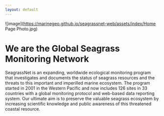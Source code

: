```yaml
---
layout: default
---	
```

![image](https://marinegeo.github.io/seagrassnet-web/assets/index/Home Page Photo.jpg)

# We are the Global Seagrass Monitoring Network

SeagrassNet is an expanding, worldwide ecological monitoring program that investigates and documents the status of seagrass resources and the threats to this important and imperilled marine ecosystem. The program started in 2001 in the Western Pacific and now includes 126 sites in 33 countries with a global monitoring protocol and web-based data reporting system. Our ultimate aim is to preserve the valuable seagrass ecosystem by increasing scientific knowledge and public awareness of this threatened coastal resource.